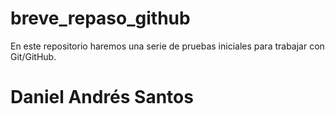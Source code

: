 # breve_repaso_github

En este repositorio haremos una serie de pruebas iniciales para trabajar con Git/GitHub.

<h1>Daniel Andrés Santos</h1>
